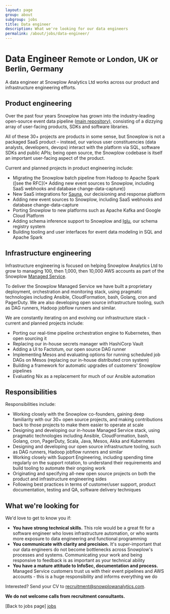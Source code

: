 ```yaml
---
layout: page
group: about
subgroup: jobs
title: Data engineer
description: What we're looking for our data engineers
permalink: /about/jobs/data-engineer/
---
```


<h1>Data Engineer <small>Remote or London, UK or Berlin, Germany</small></h1>

A data engineer at Snowplow Analytics Ltd works across our product and infrastructure engineering efforts.

## Product engineering

Over the past four years Snowplow has grown into the industry-leading open-source event data pipeline ([main repository](https://github.com/snowplow/snowplow)), consisting of a dizzying array of user-facing products, SDKs and software libraries.

All of these 30+ projects are products in some sense, but Snowplow is not a packaged SaaS product – instead, our various user constituencies (data analysts, developers, devops) interact with the platform via SQL, software SDKs and public APIs; being open source, the Snowplow codebase is itself an important user-facing aspect of the product.

Current and planned projects in product engineering include:

* Migrating the Snowplow batch pipeline from Hadoop to Apache Spark ([see the RFC](* Adding new event sources to Snowplow, including SaaS webhooks and database change-data-capture))
* New SaaS integrations for [Sauna](https://github.com/snowplow/sauna), our decisioning and response platform
* Adding new event sources to Snowplow, including SaaS webhooks and database change-data-capture
* Porting Snowplow to new platforms such as Apache Kafka and Google Cloud Platform
* Adding schema inference support to Snowplow and [Iglu](https://github.com/snowplow/iglu), our schema registry system
* Building tooling and user interfaces for event data modeling in SQL and Apache Spark

## Infrastructure engineering

Infrastructure engineering is focused on helping Snowplow Analytics Ltd to grow to managing 100, then 1,000, then 10,000 AWS accounts as part of the Snowplow [Managed Service](http://snowplowanalytics.com/trial/).

To deliver the Snowplow Managed Service we have built a proprietary deployment, orchestration and monitoring stack, using pragmatic technologies including Ansible, CloudFormation, bash, Golang, cron and PagerDuty. We are also developing open source infrastructure tooling, such as DAG runners, Hadoop jobflow runners and similar.

We are constantly iterating on and evolving our infrastructure stack - current and planned projects include:

* Porting our real-time pipeline orchestration engine to Kubernetes, then open sourcing it
* Replacing our in-house secrets manager with HashiCorp Vault
* Adding a UI to Factotum, our open source DAG runner
* Implementing Mesos and evaluating options for running scheduled job DAGs on Mesos (replacing our in-house distributed cron system)
* Building a framework for automatic upgrades of customers' Snowplow pipelines
* Evaluating Nix as a replacement for much of our Ansible automation

## Responsibilities

Responsibilities include:

* Working closely with the Snowplow co-founders, gaining deep familiarity with our 30+ open source projects, and making contributions back to those projects to make them easier to operate at scale
* Designing and developing our in-house Managed Service stack, using pragmatic technologies including Ansible, CloudFormation, bash, Golang, cron, PagerDuty, Scala, Java, Mesos, Akka and Kubernetes
* Designing and developing our open source infrastructure tooling, such as DAG runners, Hadoop jobflow runners and similar 
* Working closely with Support Engineering, including spending time regularly on the support rotation, to understand their requirements and build tooling to automate their ongoing work
* Originating and specifying all-new open source projects on both the product and infrastructure engineering sides
* Following best practices in terms of customer/user support, product documentation, testing and QA, software delivery techniques

## What we're looking for

We'd love to get to know you if:

* **You have strong technical skills.** This role would be a great fit for a software engineer who loves infrastructure automation, or who wants more exposure to data engineering and functional programming
* **You communicate with clarity and precision.** It's super-important that our data engineers do not become bottlenecks across Snowplow's processes and systems. Communicating your work and being responsive to feedback is as important as your technical ability
* **You have a mature attitude to InfoSec, documentation and process.** Managed Service customers trust us with their event pipelines and AWS accounts - this is a huge responsibility and informs everything we do

Interested? Send your CV to recruitment@snowplowanalytics.com.

<strong>We do not welcome calls from recruitment consultants.</strong>

[Back to jobs page] [jobs]

[jobs]: /about/jobs.html

